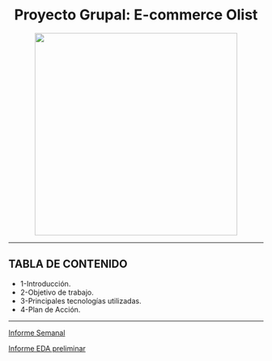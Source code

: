 
# <h1 align=center> **Proyecto Grupal: E-commerce Olist** </h1>

<p align="center">
<img src="https://images-ext-2.discordapp.net/external/HFKVnJNEvU32KM72lg3HBt9svtG8vFYBfJ5b3G3e0pI/https/i.imgur.com/Wynp1Tu.png?width=676&height=676"  height=400>
</p>


<hr>


## **TABLA DE CONTENIDO**  
+ 1-Introducción.  
+ 2-Objetivo de trabajo.  
+ 3-Principales tecnologías utilizadas.  
+ 4-Plan de Acción.  
 
 
<hr>




[Informe Semanal](https://www.notion.so/Reporte-Semanal-_-Semana-01-2acad47e1a3f47c5a4cebc84315e1391)

[Informe EDA preliminar](https://www.notion.so/Informe-EDA-preliminar-f54fea04c3e3469ca89d12b815ab0ad6)
